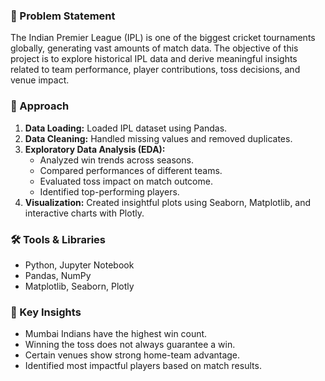 ### 🧩 Problem Statement
The Indian Premier League (IPL) is one of the biggest cricket tournaments globally, generating vast amounts of match data. The objective of this project is to explore historical IPL data and derive meaningful insights related to team performance, player contributions, toss decisions, and venue impact.

### 🚀 Approach
1. **Data Loading:** Loaded IPL dataset using Pandas.
2. **Data Cleaning:** Handled missing values and removed duplicates.
3. **Exploratory Data Analysis (EDA):**
   - Analyzed win trends across seasons.
   - Compared performances of different teams.
   - Evaluated toss impact on match outcome.
   - Identified top-performing players.
4. **Visualization:** Created insightful plots using Seaborn, Matplotlib, and interactive charts with Plotly.

### 🛠️ Tools & Libraries
- Python, Jupyter Notebook
- Pandas, NumPy
- Matplotlib, Seaborn, Plotly

### 📌 Key Insights
- Mumbai Indians have the highest win count.
- Winning the toss does not always guarantee a win.
- Certain venues show strong home-team advantage.
- Identified most impactful players based on match results.
